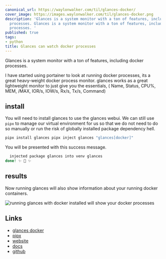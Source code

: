```yaml
---
canonical_url: https://waylonwalker.com/til/glances-docker/
cover_image: https://images.waylonwalker.com/til/glances-docker.png
description: 'Glances is a system monitor with a ton of features, including docker
  processes. Glances is a system monitor with a ton of features, including docker
  processes. '
published: true
tags:
- python
title: Glances can watch docker processes
---
```


Glances is a system monitor with a ton of features, including docker processes.

I have started using portainer to look at running docker processes, its a great heavy-weight docker process monitor.  glances works as a great lightweight monitor to just give you the essentials, ( Name, Status, CPU%, MEM, /MAX, IOR/s, IOW/s, Rx/s, Tx/s, Command)

## install

You will need to install glances to use the glances webui.  We can still use
`pipx` to manage our virtual environment for us so that we do not need to do so
manually or run the risk of globally installed package dependency hell.

``` bash
pipx install glances pipx inject glances "glances[docker]"
```

You will be presented with this success message.

``` bash
  injected package glances into venv glances
done! ✨ 🌟 ✨
```

## results

Now running glances will also show information about your running docker containers.

![running glances with docker installed will show your docker processes](https://images.waylonwalker.com/glances-docker.png)


## Links

* [glances docker](https://glances.readthedocs.io/en/catest/docker.html)
* [pipx](https://pypa.github.io/pipx/)
* [website](https://nicolargo.github.io/glances/)
* [docs](https://glances.readthedocs.io/en/latest/index.html)
* [github](https://github.com/nicolargo/glances)